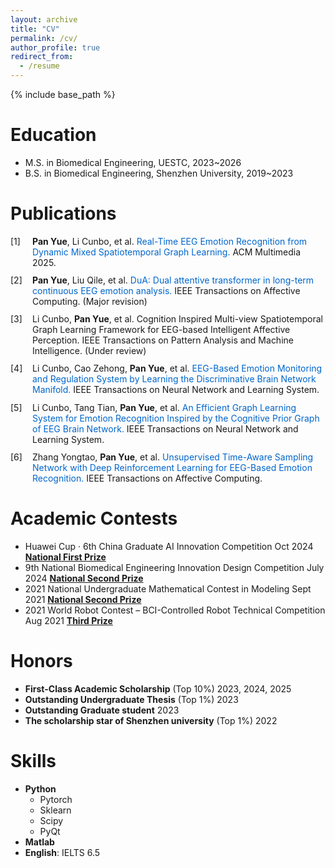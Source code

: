 ```yaml
---
layout: archive
title: "CV"
permalink: /cv/
author_profile: true
redirect_from:
  - /resume
---
```


{% include base_path %}

Education
======
* M.S. in Biomedical Engineering, UESTC, 2023~2026
* B.S. in Biomedical Engineering, Shenzhen University, 2019~2023

Publications
======
<style>
  .custom-list {
    list-style-type: none;
    padding-left: 2.5em;
  }
  .custom-list li {
    position: relative;
    margin-bottom: 0.8em;
  }
  .custom-list li:before {
    content: '[' counter(list-item) '] ';
    position: absolute;
    left: -2.5em;
  }
  .custom-list a {
    color: #0066cc;
    text-decoration: none;
  }
  .custom-list a:hover {
    text-decoration: underline;
  }
  .author {
    font-weight: bold;
  }
</style>

<ol class="custom-list" start="1">
  <li>
    <span class="author">Pan Yue</span>, Li Cunbo, et al. 
    <a href="https://example.com/acm-mm-2025" target="_blank">
      Real-Time EEG Emotion Recognition from Dynamic Mixed Spatiotemporal Graph Learning.
    </a> 
    ACM Multimedia 2025.
  </li>

  <li>
    <span class="author">Pan Yue</span>, Liu Qile, et al. 
    <a href="https://example.com/ieee-tac" target="_blank">
      DuA: Dual attentive transformer in long-term continuous EEG emotion analysis.
    </a> 
    IEEE Transactions on Affective Computing. (Major revision)
  </li>
  <li>
     Li Cunbo, <span class="author">Pan Yue</span>, et al.
      Cognition Inspired Multi-view Spatiotemporal Graph Learning Framework for EEG-based Intelligent Affective Perception.
    IEEE Transactions on Pattern Analysis and Machine Intelligence. (Under review)
  </li>
  <li>
     Li Cunbo, Cao Zehong, <span class="author">Pan Yue</span>, et al.
     <a href="https://example.com/ieee-tac" target="_blank">
      EEG-Based Emotion Monitoring and Regulation System by Learning the Discriminative Brain Network Manifold.
     </a>     
     IEEE Transactions on Neural Network and Learning System.
  </li>
  <li>
     Li Cunbo, Tang Tian, <span class="author">Pan Yue</span>, et al.
     <a href="https://example.com/ieee-tac" target="_blank">
      An Efficient Graph Learning System for Emotion Recognition Inspired by the Cognitive Prior Graph of EEG Brain Network.
    </a> 
      IEEE Transactions on Neural Network and Learning System.
  </li>
  <li>
     Zhang Yongtao, <span class="author">Pan Yue</span>, et al.
     <a href="https://example.com/ieee-tac" target="_blank">
      Unsupervised Time-Aware Sampling Network with Deep Reinforcement Learning for EEG-Based Emotion Recognition.
    </a> 
      IEEE Transactions on Affective Computing.
  </li>
</ol>

Academic Contests
======
- Huawei Cup · 6th China Graduate AI Innovation Competition Oct 2024 **<u>National First Prize </u>**
- 9th National  Biomedical Engineering Innovation Design Competition July 2024 **<u>National Second Prize</u>**
- 2021 National Undergraduate Mathematical Contest in Modeling Sept 2021 **<u>National Second Prize </u>**
- 2021 World Robot Contest – BCI-Controlled Robot Technical Competition Aug 2021 **<u>Third Prize</u>** 

Honors
======
- **First-Class Academic Scholarship** (Top 10%) 2023, 2024, 2025
- **Outstanding Undergraduate Thesis** (Top 1%)  2023
- **Outstanding Graduate student** 2023
- **The scholarship star of Shenzhen university** (Top 1%) 2022

Skills
======
* **Python**
  * Pytorch
  * Sklearn
  * Scipy
  * PyQt
* **Matlab**
* **English**: IELTS 6.5
 

